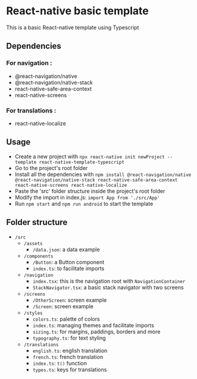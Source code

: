 # React-native basic template

This is a basic React-native template using Typescript

## Dependencies

### For navigation : 

- @react-navigation/native
- @react-navigation/native-stack
- react-native-safe-area-context
- react-native-screens

### For translations :

- react-native-localize

## Usage

- Create a new project with `npx react-native init newProject --template react-native-template-typescript`
- Go to the project's root folder
- Install all the dependencies with `npm install @react-navigation/native @react-navigation/native-stack react-native-safe-area-context react-native-screens react-native-localize`
- Paste the 'src' folder structure inside the project's root folder
- Modify the import in index.js: `import App from './src/App'`
- Run `npm start` and `npm run android` to start the template

## Folder structure

- `/src`
    - `/assets`
        - `/data.json`: a data example
    - `/components`
        - `/Button`: a Button component
        - `index.ts`: to facilitate imports
    - `/navigation`
        - `index.tsx`: this is the navigation root with `NavigationContainer`
        - `StackNavigator.tsx`: a basic stack navigator with two screens
    - `/screens`
        - `/OtherScreen`: screen example
        - `/Screen`: screen example
    - `/styles`
        - `colors.ts`: palette of colors
        - `index.ts`: managing themes and facilitate imports
        - `sizing.ts`: for margins, paddings, borders and more
        - `typography.ts`: for text styling
    - `/translations`
        - `english.ts`: english translation
        - `french.ts`: french translation
        - `index.ts`: `t()` function
        - `types.ts`: keys for translations
